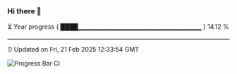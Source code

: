 ### Hi there 👋

⏳ Year progress { ████▁▁▁▁▁▁▁▁▁▁▁▁▁▁▁▁▁▁▁▁▁▁▁▁▁▁ } 14.12 %

---

⏰ Updated on Fri, 21 Feb 2025 12:33:54 GMT

![Progress Bar CI](https://github.com/liununu/liununu/workflows/Progress%20Bar%20CI/badge.svg)

